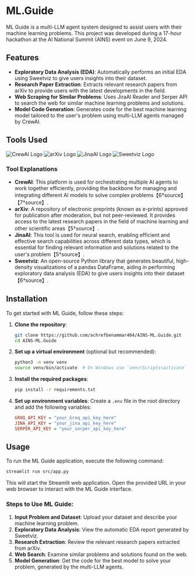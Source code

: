 # ML.Guide

ML Guide is a multi-LLM agent system designed to assist users with their machine learning problems. This project was developed during a 17-hour hackathon at the AI National Summit (AINS) event on June 9, 2024.

## Features

- **Exploratory Data Analysis (EDA)**: Automatically performs an initial EDA using Sweetviz to give users insights into their dataset.
- **Research Paper Extraction**: Extracts relevant research papers from arXiv to provide users with the latest developments in the field.
- **Web Scraping for Similar Problems**: Uses JiraAI Reader and Serper API to search the web for similar machine learning problems and solutions.
- **Model Code Generation**: Generates code for the best machine learning model tailored to the user's problem using multi-LLM agents managed by CrewAI.

## Tools Used

![CrewAI Logo](https://www.google.com/imgres?q=crewAI%C2%A0&imgurl=https%3A%2F%2Fwww.marktechpost.com%2Fwp-content%2Fuploads%2F2024%2F01%2FScreenshot-2024-01-16-at-12.30.59-PM.png&imgrefurl=https%3A%2F%2Fwww.marktechpost.com%2F2024%2F01%2F16%2Fmeet-crewai-an-artificial-intelligenceframework-for-orchestrating-role-playing-autonomous-ai-agents%2F&docid=OgJj1Xwjzgbq8M&tbnid=3pdoYvfaZ5gntM&vet=12ahUKEwj16JCrh-OGAxXIQ6QEHWRqDB0QM3oECBkQAA..i&w=776&h=482&hcb=2&ved=2ahUKEwj16JCrh-OGAxXIQ6QEHWRqDB0QM3oECBkQAA)
![arXiv Logo](https://www.google.com/url?sa=i&url=https%3A%2F%2Fsimple.wikipedia.org%2Fwiki%2FArXiv&psig=AOvVaw2jFfhKsyMGdRCPYKyvtKVG&ust=1718728101180000&source=images&cd=vfe&opi=89978449&ved=0CBEQjRxqFwoTCKj_uKGH44YDFQAAAAAdAAAAABAR)
![JinaAI Logo](https://www.google.com/imgres?q=jinaai&imgurl=https%3A%2F%2Flookaside.fbsbx.com%2Flookaside%2Fcrawler%2Fmedia%2F%3Fmedia_id%3D100069744460205&imgrefurl=https%3A%2F%2Fwww.facebook.com%2Fopensourcejina%2F&docid=ouWLy-347uYrMM&tbnid=43lfVC5_lyYEdM&vet=12ahUKEwj46MWQh-OGAxVkSKQEHXQGBSsQM3oECBUQAA..i&w=1620&h=1620&hcb=2&ved=2ahUKEwj46MWQh-OGAxVkSKQEHXQGBSsQM3oECBUQAA)
![Sweetviz Logo](https://www.google.com/imgres?q=sweetviz&imgurl=https%3A%2F%2Fmedia.licdn.com%2Fdms%2Fimage%2FD4D12AQEKkHUM-81dTg%2Farticle-cover_image-shrink_600_2000%2F0%2F1681819079845%3Fe%3D2147483647%26v%3Dbeta%26t%3D2OrZYF2fQrhlolvTNAXArkjNiN2OfOJr2Axf_QmnGCE&imgrefurl=https%3A%2F%2Fwww.linkedin.com%2Fpulse%2Fsweetviz-360-digitmg&docid=PSPUhfdmXsBBAM&tbnid=8XaB4ZAILdfMSM&vet=12ahUKEwjQh-GYh-OGAxUkcKQEHTO-BhEQM3oECEkQAA..i&w=500&h=120&hcb=2&ved=2ahUKEwjQh-GYh-OGAxUkcKQEHTO-BhEQM3oECEkQAA)

### Tool Explanations

- **CrewAI**: This platform is used for orchestrating multiple AI agents to work together efficiently, providing the backbone for managing and integrating different AI models to solve complex problems【6†source】【7†source】.
- **arXiv**: A repository of electronic preprints (known as e-prints) approved for publication after moderation, but not peer-reviewed. It provides access to the latest research papers in the field of machine learning and other scientific areas【5†source】.
- **JinaAI**: This tool is used for neural search, enabling efficient and effective search capabilities across different data types, which is essential for finding relevant information and solutions related to the user's problem【5†source】.
- **Sweetviz**: An open-source Python library that generates beautiful, high-density visualizations of a pandas DataFrame, aiding in performing exploratory data analysis (EDA) to give users insights into their dataset【6†source】.

## Installation

To get started with ML Guide, follow these steps:

1. **Clone the repository**:
   ```bash
   git clone https://github.com/achrefbenammar404/AINS-ML.Guide.git
   cd AINS-ML.Guide
   ```

2. **Set up a virtual environment** (optional but recommended):
   ```bash
   python3 -m venv venv
   source venv/bin/activate  # On Windows use `venv\Scripts\activate`
   ```

3. **Install the required packages**:
   ```bash
   pip install -r requirements.txt
   ```

4. **Set up environment variables**:
   Create a `.env` file in the root directory and add the following variables:
   ```ini
   GROQ_API_KEY = "your_Groq_api_key_here"
   JINA_API_KEY = "your_jina_api_key_here"
   SERPER_API_KEY = "your_serper_api_key_here"
   ```

## Usage

To run the ML Guide application, execute the following command:
```bash
streamlit run src/app.py
```

This will start the Streamlit web application. Open the provided URL in your web browser to interact with the ML Guide interface.

### Steps to Use ML Guide:

1. **Input Problem and Dataset**: Upload your dataset and describe your machine learning problem.
2. **Exploratory Data Analysis**: View the automatic EDA report generated by Sweetviz.
3. **Research Extraction**: Review the relevant research papers extracted from arXiv.
4. **Web Search**: Examine similar problems and solutions found on the web.
5. **Model Generation**: Get the code for the best model to solve your problem, generated by the multi-LLM agents.
